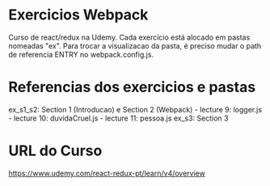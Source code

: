 # Exercicios Webpack #
Curso de react/redux na Udemy.
Cada exercício está alocado em pastas nomeadas "ex".
Para trocar a visualizacao da pasta, é preciso mudar o path de referencia ENTRY no webpack.config.js.

# Referencias dos exercicios e pastas #
ex_s1_s2: Section 1 (Introducao) e Section 2 (Webpack)
	- lecture 9: logger.js
	- lecture 10: duvidaCruel.js
	- lecture 11: pessoa.js
ex_s3: Section 3

# URL do Curso #
https://www.udemy.com/react-redux-pt/learn/v4/overview